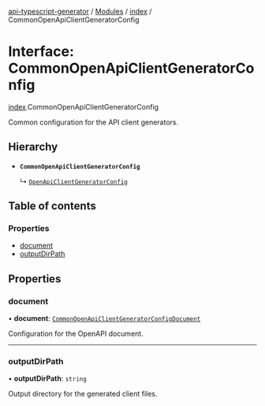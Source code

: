 [api-typescript-generator](../../README.md) / [Modules](../modules.md) / [index](../modules/index.md) / CommonOpenApiClientGeneratorConfig

# Interface: CommonOpenApiClientGeneratorConfig

[index](../modules/index.md).CommonOpenApiClientGeneratorConfig

Common configuration for the API client generators.

## Hierarchy

- **`CommonOpenApiClientGeneratorConfig`**

  ↳ [`OpenApiClientGeneratorConfig`](openapi_client.OpenApiClientGeneratorConfig.md)

## Table of contents

### Properties

- [document](index.CommonOpenApiClientGeneratorConfig.md#document)
- [outputDirPath](index.CommonOpenApiClientGeneratorConfig.md#outputdirpath)

## Properties

### document

• **document**: [`CommonOpenApiClientGeneratorConfigDocument`](index.CommonOpenApiClientGeneratorConfigDocument.md)

Configuration for the OpenAPI document.

___

### outputDirPath

• **outputDirPath**: `string`

Output directory for the generated client files.
